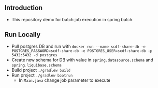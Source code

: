 Introduction
------------
- This repository demo for batch job execution in spring batch

Run Locally
------------
- Pull postgres DB and run with ```docker run --name scdf-share-db -e POSTGRES_PASSWORD=scdf-share-db -e POSTGRES_USER=scdf-share-db -p 5432:5432 -d postgres```
- Create new schema for DB with value in ```spring.datasource.schema``` and ```spring.liquibase.schema```
- Build project ```./gradlew build```
- Run project ```./gradlew bootrun```
  - In ```Main.java``` change job parameter to execute